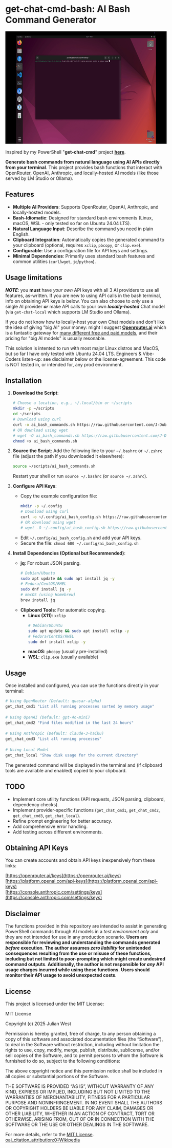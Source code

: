 # get-chat-cmd-bash: AI Bash Command Generator

<img 
  src="https://raw.githubusercontent.com/J-DubApps/get_chat_cmd/main/get_chat_cmd.gif" 
  alt="Animated GIF" 
  width="600" 
  height="350">

Inspired by my PowerShell "**get-chat-cmd**" project [**here**](https://github.com/J-DubApps/get-chat-cmd).

**Generate bash commands from natural language using AI APIs directly from your terminal**. This project provides bash functions that interact with OpenRouter, OpenAI, Anthropic, and locally-hosted AI models (like those served by LM Studio or Ollama).

## Features

-   **Multiple AI Providers**: Supports OpenRouter, OpenAI, Anthropic, and locally-hosted models.
-   **Bash-Idiomatic**: Designed for standard bash environments (Linux, macOS, WSL - only tested so far on Ubuntu 24.04 LTS).
-   **Natural Language Input**: Describe the command you need in plain English.
-   **Clipboard Integration**: Automatically copies the generated command to your clipboard (optional, requires `xclip`, `pbcopy`, or `clip.exe`).
-   **Configurable**: Use a configuration file for API keys and settings.
-   **Minimal Dependencies**: Primarily uses standard bash features and common utilities (`curl`/`wget`, `jq`/`python`).

## Usage limitations

***NOTE***: you **must** have *your own* API keys with all 3 AI providers to use all features, as-written.  If you are new to using API calls in the bash terminal, info on obtaining API keys is below. You can also choose to *only* use a single AI provider ***or*** make API calls to your own ***locally-hosted*** Chat model (via `get-chat-local` which supports LM Studio and Ollama). 

If you do not know how to locally-host your own Chat models and don't like the idea of giving "big AI" your money: might I suggest [**Openrouter.ai**](https://openrouter.ai) which is a fantastic gateway for [many different free and paid models](https://openrouter.ai/models), and their pricing for "big AI models" is usually resonable.

This solution is intented to run with most major Linux distros and MacOS, but so far I have only tested with Ubuntu 24.04 LTS. Engineers & Vibe-Coders listen-up: see disclaimer below or the license-agreement. This code is NOT tested in, or intended for, any prod environment.


## Installation

1.  **Download the Script**:
    ```bash
    # Choose a location, e.g., ~/.local/bin or ~/scripts
    mkdir -p ~/scripts
    cd ~/scripts
    # Download using curl
    curl -o ai_bash_commands.sh https://raw.githubusercontent.com/J-DubApps/get_chat_cmd/main/ai_bash_commands.sh 
    # OR download using wget
    # wget -O ai_bash_commands.sh https://raw.githubusercontent.com/J-DubApps/get_chat_cmd/main/ai_bash_config.sh.example/ai_bash_commands.sh
    chmod +x ai_bash_commands.sh 
    ```
    <!--
    *(Note: Replace `YOUR_USERNAME/get-chat-cmd-bash` with the actual repository path once created)*
    -->
    
3.  **Source the Script**:
    Add the following line to your `~/.bashrc` or `~/.zshrc` file (adjust the path if you downloaded it elsewhere):
    ```bash
    source ~/scripts/ai_bash_commands.sh
    ```
    Restart your shell or run `source ~/.bashrc` (or `source ~/.zshrc`).

4.  **Configure API Keys**:
    -   Copy the example configuration file:
        ```bash
        mkdir -p ~/.config
        # Download using curl
        curl -o ~/.config/ai_bash_config.sh https://raw.githubusercontent.com/J-DubApps/get_chat_cmd/main/ai_bash_config.sh.example
        # OR download using wget
        # wget -O ~/.config/ai_bash_config.sh https://raw.githubusercontent.com/J-DubApps/get_chat_cmd/main/ai_bash_config.sh.example
        ```
    -   Edit `~/.config/ai_bash_config.sh` and add your API keys.
    -   Secure the file: `chmod 600 ~/.config/ai_bash_config.sh`

5.  **Install Dependencies (Optional but Recommended)**:
    -   **jq**: For robust JSON parsing.
        ```bash
        # Debian/Ubuntu
        sudo apt update && sudo apt install jq -y
        # Fedora/CentOS/RHEL
        sudo dnf install jq -y 
        # macOS (using Homebrew)
        brew install jq
        ```
    -   **Clipboard Tools**: For automatic copying.
        -   **Linux (X11)**: `xclip`
            ```bash
            # Debian/Ubuntu
            sudo apt update && sudo apt install xclip -y
            # Fedora/CentOS/RHEL
            sudo dnf install xclip -y
            ```
        -   **macOS**: `pbcopy` (usually pre-installed)
        -   **WSL**: `clip.exe` (usually available)

## Usage

Once installed and configured, you can use the functions directly in your terminal:

```bash
# Using OpenRouter (Default: quasar-alpha)
get_chat_cmd1 "List all running processes sorted by memory usage"

# Using OpenAI (Default: gpt-4o-mini)
get_chat_cmd2 "Find files modified in the last 24 hours"

# Using Anthropic (Default: claude-3-haiku)
get_chat_cmd3 "List all running processes"

# Using Local Model
get_chat_local "Show disk usage for the current directory" 
```

The generated command will be displayed in the terminal and (if clipboard tools are available and enabled) copied to your clipboard.

## TODO

-   Implement core utility functions (API requests, JSON parsing, clipboard, dependency checks).
-   Implement provider-specific functions (`get_chat_cmd1`, `get_chat_cmd2`, `get_chat_cmd3`, `get_chat_local`).
-   Refine prompt engineering for better accuracy.
-   Add comprehensive error handling.
-   Add testing across different environments.

## Obtaining API Keys

You can create accounts and obtain API keys inexpensively from these links:

 [https://openrouter.ai/keys](https://openrouter.ai/keys)  
 [https://platform.openai.com/api-keys](https://platform.openai.com/api-keys)  
 [https://console.anthropic.com/settings/keys](https://console.anthropic.com/settings/keys)

## Disclaimer

The functions provided in this repository are intended to assist in generating PowerShell commands through AI models in a *test environment only* and they are not intended for use in any production scenario. **Users are responsible for reviewing and understanding the commands generated *before* execution**. **The author assumes *zero liability* for unintended consequences resulting from the use or misuse of these functions, including but not limited to poor-prompting which might create undesired command outputs**. **Additionally, the author is not responsible for *any* API usage charges incurred while using these functions**. **Users should monitor their API usage to avoid unexpected costs**.  

## License

This project is licensed under the MIT License: 

MIT License

Copyright (c) 2025 Julian West

Permission is hereby granted, free of charge, to any person obtaining a copy
of this software and associated documentation files (the “Software”), to deal
in the Software without restriction, including without limitation the rights
to use, copy, modify, merge, publish, distribute, sublicense, and/or sell
copies of the Software, and to permit persons to whom the Software is
furnished to do so, subject to the following conditions:

The above copyright notice and this permission notice shall be included in all
copies or substantial portions of the Software.

THE SOFTWARE IS PROVIDED “AS IS”, WITHOUT WARRANTY OF ANY KIND, EXPRESS OR
IMPLIED, INCLUDING BUT NOT LIMITED TO THE WARRANTIES OF MERCHANTABILITY,
FITNESS FOR A PARTICULAR PURPOSE AND NONINFRINGEMENT. IN NO EVENT SHALL THE
AUTHORS OR COPYRIGHT HOLDERS BE LIABLE FOR ANY CLAIM, DAMAGES OR OTHER
LIABILITY, WHETHER IN AN ACTION OF CONTRACT, TORT OR OTHERWISE, ARISING FROM,
OUT OF OR IN CONNECTION WITH THE SOFTWARE OR THE USE OR OTHER DEALINGS IN THE
SOFTWARE.  

For more details, refer to the [MIT License](https://opensource.org/licenses/MIT). [oai_citation_attribution:0‡Wikipedia](https://en.wikipedia.org/wiki/MIT_License?utm_source=chatgpt.com)
